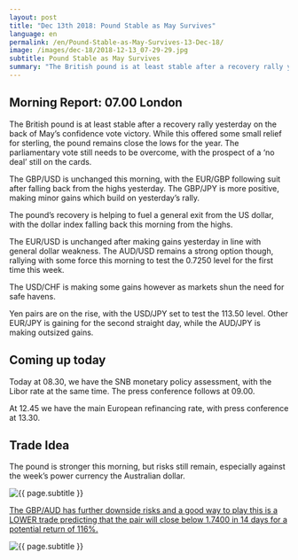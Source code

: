 ```yaml
---
layout: post
title: "Dec 13th 2018: Pound Stable as May Survives"
language: en
permalink: /en/Pound-Stable-as-May-Survives-13-Dec-18/
image: /images/dec-18/2018-12-13_07-29-29.jpg
subtitle: Pound Stable as May Survives
summary: "The British pound is at least stable after a recovery rally yesterday on the back of May’s confidence vote victory. While this offered some small relief for sterling, the pound remains close the lows for the year. The parliamentary vote still needs to be overcome, with the prospect of a ‘no deal’ still on the cards"
---
```

## Morning Report: 07.00 London

The British pound is at least stable after a recovery rally yesterday on the back of May’s confidence vote victory. While this offered some small relief for sterling, the pound remains close the lows for the year. The parliamentary vote still needs to be overcome, with the prospect of a ‘no deal’ still on the cards. 

The GBP/USD is unchanged this morning, with the EUR/GBP following suit after falling back from the highs yesterday. The GBP/JPY is more positive, making minor gains which build on yesterday’s rally. 

The pound’s recovery is helping to fuel a general exit from the US dollar, with the dollar index falling back this morning from the highs.

The EUR/USD is unchanged after making gains yesterday in line with general dollar weakness. The AUD/USD remains a strong option though, rallying with some force this morning to test the 0.7250 level for the first time this week. 

The USD/CHF is making some gains however as markets shun the need for safe havens. 

Yen pairs are on the rise, with the USD/JPY set to test the 113.50 level. Other EUR/JPY is gaining for the second straight day, while the AUD/JPY is making outsized gains. 

## Coming up today

Today at 08.30, we have the SNB monetary policy assessment, with the Libor rate at the same time. The press conference follows at 09.00. 

At 12.45 we have the main European refinancing rate, with press conference at 13.30. 

## Trade Idea

The pound is stronger this morning, but risks still remain, especially against the week’s power currency the Australian dollar.

<img class="post-image" src="{{ site.url }}/images/dec-18/2018-12-13_07-29-29.jpg" alt="{{ page.subtitle }}" title="{{ page.subtitle }}">

<a href="%LINK%%?currency=GBP&market=forex&underlying=frxGBPAUD&formname=higherlower&duration_amount=14&duration_units=d&amount=10&amount_type=stake&expiry_type=duration&barrier=1.7400" target="_blank">The GBP/AUD has further downside risks and a good way to play this is a LOWER trade predicting that the pair will close below 1.7400 in 14 days for a potential return of 116%.</a>

<img class="post-image" src="{{ site.url }}/images/dec-18/2018-12-13_07-31-43.jpg" alt="{{ page.subtitle }}" title="{{ page.subtitle }}">